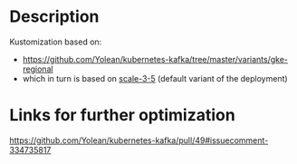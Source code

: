 # Description

Kustomization based on:

  - https://github.com/Yolean/kubernetes-kafka/tree/master/variants/gke-regional
  - which in turn is based on [scale-3-5](https://github.com/Yolean/kubernetes-kafka/tree/master/variants/scale-3-5) (default variant of the deployment)

# Links for further optimization

https://github.com/Yolean/kubernetes-kafka/pull/49#issuecomment-334735817
